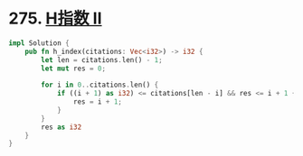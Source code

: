 # 275. [H指数 II](https://leetcode-cn.com/problems/h-index-ii/)

```rust
impl Solution {
    pub fn h_index(citations: Vec<i32>) -> i32 {
        let len = citations.len() - 1;
        let mut res = 0;
        
        for i in 0..citations.len() {
            if ((i + 1) as i32) <= citations[len - i] && res <= i + 1 {
                res = i + 1;
            }
        }
        res as i32
    }
}
```

